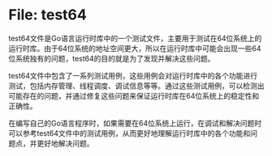# File: test64

test64文件是Go语言运行时库中的一个测试文件，主要用于测试在64位系统上的运行时库。由于64位系统的地址空间更大，所以在运行时库中可能会出现一些64位系统独有的问题，test64的目的就是为了发现并解决这些问题。

test64文件中包含了一系列测试用例，这些用例会对运行时库中的各个功能进行测试，包括内存管理、线程调度、调试信息等等。通过这些测试用例，可以检测出可能存在的问题，并通过修复这些问题来保证运行时库在64位系统上的稳定性和正确性。

在编写自己的Go语言程序时，如果需要在64位系统上运行，在调试和解决问题时可以参考test64文件中的测试用例，从而更好地理解运行时库中的各个功能和问题点，并更好地解决问题。

